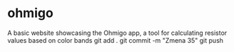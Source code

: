 # ohmigo
A basic website showcasing the Ohmigo app, a tool for calculating resistor values based on color bands
git add . 
git commit -m "Zmena 35"
git push 